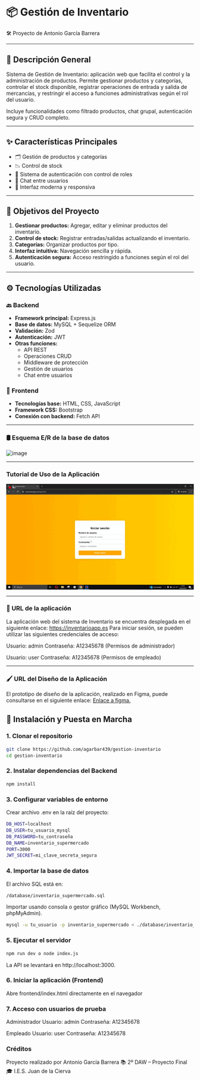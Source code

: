 # 📦 Gestión de Inventario

<aside>
🛠️ Proyecto de Antonio García Barrera
</aside>

---

## 📘 Descripción General

Sistema de Gestión de Inventario: aplicación web que facilita el control y la administración de productos. Permite gestionar productos y categorías, controlar el stock disponible, registrar operaciones de entrada y salida de mercancías, y restringir el acceso a funciones administrativas según el rol del usuario.

Incluye funcionalidades como filtrado productos, chat grupal, autenticación segura y CRUD completo.

---

## ✨ Características Principales

- 🗂️ Gestión de productos y categorías  
- 📉 Control de stock  
- 🔐 Sistema de autenticación con control de roles  
- 💬 Chat entre usuarios  
- 📱 Interfaz moderna y responsiva  

---

## 🎯 Objetivos del Proyecto

1. **Gestionar productos:** Agregar, editar y eliminar productos del inventario.  
2. **Control de stock:** Registrar entradas/salidas actualizando el inventario.  
3. **Categorías:** Organizar productos por tipo.  
4. **Interfaz intuitiva:** Navegación sencilla y rápida.  
5. **Autenticación segura:** Acceso restringido a funciones según el rol del usuario.

---

## ⚙️ Tecnologías Utilizadas

### 🔙 Backend

- **Framework principal:** Express.js  
- **Base de datos:** MySQL + Sequelize ORM  
- **Validación:** Zod  
- **Autenticación:** JWT  
- **Otras funciones:**  
  - API REST  
  - Operaciones CRUD  
  - Middleware de protección  
  - Gestión de usuarios  
  - Chat entre usuarios

### 🎨 Frontend

- **Tecnologías base:** HTML, CSS, JavaScript  
- **Framework CSS:** Bootstrap  
- **Conexión con backend:** Fetch API  

---

### 🛢️ Esquema E/R de la base de datos
![image](https://github.com/user-attachments/assets/15336e5b-fb15-408e-b20b-fb268fd2930d)

---

### Tutorial de Uso de la Aplicación
![tutorial](https://github.com/agarbar439/gestion-inventario/blob/main/public/img/categorias/2025-06-10-1719-47.gif)

---

### 🔗 URL de la aplicación
La aplicación web del sistema de Inventario se encuentra desplegada en el siguiente enlace: https://inventarioapp.es
Para iniciar sesión, se pueden utilizar las siguientes credenciales de acceso:

Usuario: admin
Contraseña: A12345678
(Permisos de administrador)

Usuario: user
Contraseña: A12345678
(Permisos de empleado)

---

### 🖌️ URL del Diseño de la Aplicación
El prototipo de diseño de la aplicación, realizado en Figma, puede consultarse en el siguiente enlace: [Enlace a figma.](https://www.figma.com/design/KpLI0XaBdbyWF80NKSqgpK/Prototipo-Gestion-de-Inventario?node-id=0-1&t=fZ6ypwkgYWts4k8t-1)


## 🧩 Instalación y Puesta en Marcha

### 1. Clonar el repositorio

```bash
git clone https://github.com/agarbar439/gestion-inventario
cd gestion-inventario
```
### 2. Instalar dependencias del Backend
```bash
npm install
```

### 3. Configurar variables de entorno
Crear archivo .env en la raíz del proyecto:
```bash
DB_HOST=localhost
DB_USER=tu_usuario_mysql
DB_PASSWORD=tu_contraseña
DB_NAME=inventario_supermercado
PORT=3000
JWT_SECRET=mi_clave_secreta_segura

```
### 4. Importar la base de datos
El archivo SQL está en:
```bash
/database/inventario_supermercado.sql
```
Importar usando consola o gestor gráfico (MySQL Workbench, phpMyAdmin).
```bash
mysql -u tu_usuario -p inventario_supermercado < ./database/inventario_supermercado.sql
```

### 5. Ejecutar el servidor
```bash
npm run dev o node index.js
```
La API se levantará en http://localhost:3000.

### 6. Iniciar la aplicación (Frontend)
Abre frontend/index.html directamente en el navegador

### 7. Acceso con usuarios de prueba
Administrador
Usuario: admin
Contraseña: A12345678

Empleado
Usuario: user
Contraseña: A12345678

### Créditos
Proyecto realizado por Antonio García Barrera
📚 2º DAW – Proyecto Final
🎓 I.E.S. Juan de la Cierva
